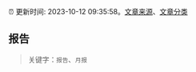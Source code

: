 :alarm_clock: 更新时间: 2023-10-12 09:35:58。[文章来源](/README.md)、[文章分类](/TAGS.md)

## 报告


> 关键字：`报告`、`月报`




